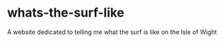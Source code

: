 # whats-the-surf-like

A website dedicated to telling me what the surf is like on the Isle of Wight
